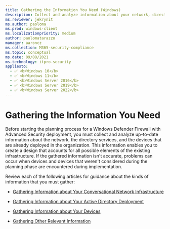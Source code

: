 ```yaml
---
title: Gathering the Information You Need (Windows)
description: Collect and analyze information about your network, directory services, and devices to prepare for Windows Defender Firewall with Advanced Security deployment.
ms.reviewer: jekrynit
ms.author: paoloma
ms.prod: windows-client
ms.localizationpriority: medium
author: paolomatarazzo
manager: aaroncz
ms.collection: M365-security-compliance
ms.topic: conceptual
ms.date: 09/08/2021
ms.technology: itpro-security
appliesto: 
  - ✅ <b>Windows 10</b>
  - ✅ <b>Windows 11</b>
  - ✅ <b>Windows Server 2016</b>
  - ✅ <b>Windows Server 2019</b>
  - ✅ <b>Windows Server 2022</b>
---
```


# Gathering the Information You Need


Before starting the planning process for a Windows Defender Firewall with Advanced Security deployment, you must collect and analyze up-to-date information about the network, the directory services, and the devices that are already deployed in the organization. This information enables you to create a design that accounts for all possible elements of the existing infrastructure. If the gathered information isn't accurate, problems can occur when devices and devices that weren't considered during the planning phase are encountered during implementation.

Review each of the following articles for guidance about the kinds of information that you must gather:

-   [Gathering Information about Your Conversational Network Infrastructure](gathering-information-about-your-current-network-infrastructure.md)

-   [Gathering Information about Your Active Directory Deployment](gathering-information-about-your-active-directory-deployment.md)

-   [Gathering Information about Your Devices](gathering-information-about-your-devices.md)

-   [Gathering Other Relevant Information](gathering-other-relevant-information.md)
